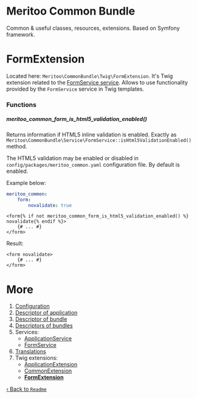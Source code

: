 # Meritoo Common Bundle

Common & useful classes, resources, extensions. Based on Symfony framework.

# FormExtension

Located here: `Meritoo\CommonBundle\Twig\FormExtension`. It's Twig extension related to the [FormService service](../Services/FormService.md). Allows to use functionality provided by the `FormService` service in Twig templates.

### Functions

##### meritoo_common_form_is_html5_validation_enabled()

Returns information if HTML5 inline validation is enabled. Exactly as `Meritoo\CommonBundle\Service\FormService::isHtml5ValidationEnabled()` method.

The HTML5 validation may be enabled or disabled in `config/packages/meritoo_common.yaml` configuration file. By default is enabled.

Example below:

```yaml
meritoo_common:
    form:
        novalidate: true
```

```twig
<form{% if not meritoo_common_form_is_html5_validation_enabled() %} novalidate{% endif %}>
	{# ... #}
</form>
```

Result:

```twig
<form novalidate>
	{# ... #}
</form>
```

# More

1. [Configuration](../Configuration.md)
2. [Descriptor of application](../Descriptor-of-application.md)
3. [Descriptor of bundle](../Descriptor-of-bundle.md)
4. [Descriptors of bundles](../Descriptors-of-bundles.md)
5. Services:
	- [ApplicationService](../Services/ApplicationService.md)
	- [FormService](../Services/FormService.md)
6. [Translations](../Translations.md)
7. Twig extensions:
	- [ApplicationExtension](ApplicationExtension.md)
	- [CommonExtension](CommonExtension.md)
	- [**FormExtension**](FormExtension.md)

[&lsaquo; Back to `Readme`](../../README.md)
